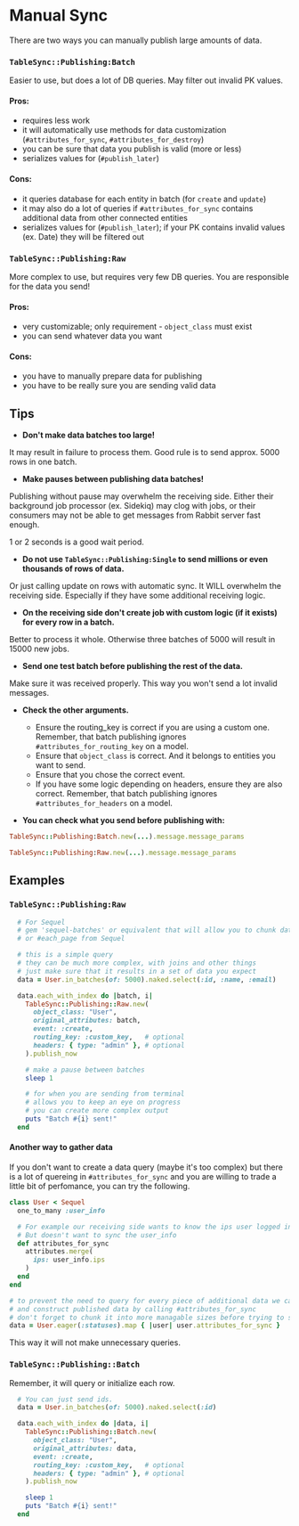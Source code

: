 # Manual Sync

There are two ways you can manually publish large amounts of data.

### `TableSync::Publishing:Batch`

Easier to use, but does a lot of DB queries. May filter out invalid PK values.

#### Pros:

- requires less work
- it will automatically use methods for data customization (`#attributes_for_sync`, `#attributes_for_destroy`)
- you can be sure that data you publish is valid (more or less)
- serializes values for (`#publish_later`)

#### Cons:

- it queries database for each entity in batch (for `create` and `update`)
- it may also do a lot of queries if `#attributes_for_sync` contains additional data from other connected entities
- serializes values for (`#publish_later`); if your PK contains invalid values (ex. Date) they will be filtered out

### `TableSync::Publishing:Raw`

More complex to use, but requires very few DB queries.
You are responsible for the data you send!

#### Pros:

- very customizable; only requirement - `object_class` must exist
- you can send whatever data you want

#### Cons:

- you have to manually prepare data for publishing
- you have to be really sure you are sending valid data

## Tips

- **Don't make data batches too large!**

It may result in failure to process them. Good rule is to send approx. 5000 rows in one batch.

- **Make pauses between publishing data batches!**

Publishing without pause may overwhelm the receiving side. Either their background job processor (ex. Sidekiq) may clog with jobs, or their consumers may not be able to get messages from Rabbit server fast enough.

1 or 2 seconds is a good wait period.

- **Do not use `TableSync::Publishing:Single` to send millions or even thousands of rows of data.**

Or just calling update on rows with automatic sync.
It WILL overwhelm the receiving side. Especially if they have some additional receiving logic.

- **On the receiving side don't create job with custom logic (if it exists) for every row in a batch.**

Better to process it whole. Otherwise three batches of 5000 will result in 15000 new jobs.

- **Send one test batch before publishing the rest of the data.**

Make sure it was received properly. This way you won't send a lot invalid messages.

- **Check the other arguments.**

    - Ensure the routing_key is correct if you are using a custom one. Remember, that batch publishing ignores `#attributes_for_routing_key` on a model.
    - Ensure that `object_class` is correct. And it belongs to entities you want to send.
    - Ensure that you chose the correct event.
    - If you have some logic depending on headers, ensure they are also correct. Remember, that batch publishing ignores `#attributes_for_headers` on a model.

- **You can check what you send before publishing with:**

```ruby
TableSync::Publishing:Batch.new(...).message.message_params

TableSync::Publishing:Raw.new(...).message.message_params
```

## Examples

### `TableSync::Publishing:Raw`

```ruby
  # For Sequel
  # gem 'sequel-batches' or equivalent that will allow you to chunk data somehow
  # or #each_page from Sequel

  # this is a simple query
  # they can be much more complex, with joins and other things
  # just make sure that it results in a set of data you expect
  data = User.in_batches(of: 5000).naked.select(:id, :name, :email)

  data.each_with_index do |batch, i|
    TableSync::Publishing::Raw.new(
      object_class: "User",
      original_attributes: batch,
      event: :create,
      routing_key: :custom_key,   # optional
      headers: { type: "admin" }, # optional
    ).publish_now

    # make a pause between batches
    sleep 1

    # for when you are sending from terminal
    # allows you to keep an eye on progress
    # you can create more complex output
    puts "Batch #{i} sent!"
  end

```

#### Another way to gather data

If you don't want to create a data query (maybe it's too complex) but there is a lot of quereing in `#attributes_for_sync` and you are willing to trade a little bit of perfomance, you can try the following.

```ruby
class User < Sequel
  one_to_many :user_info

  # For example our receiving side wants to know the ips user logged in under
  # But doesn't want to sync the user_info
  def attributes_for_sync
    attributes.merge(
      ips: user_info.ips
    )
  end
end

# to prevent the need to query for every piece of additional data we can user eager load
# and construct published data by calling #attributes_for_sync
# don't forget to chunk it into more managable sizes before trying to send
data = User.eager(:statuses).map { |user| user.attributes_for_sync }
```
This way it will not make unnecessary queries.

### `TableSync::Publishing::Batch`

Remember, it will query or initialize each row.

```ruby
  # You can just send ids.
  data = User.in_batches(of: 5000).naked.select(:id)

  data.each_with_index do |data, i|
    TableSync::Publishing::Batch.new(
      object_class: "User",
      original_attributes: data,
      event: :create,
      routing_key: :custom_key,   # optional
      headers: { type: "admin" }, # optional
    ).publish_now

    sleep 1
    puts "Batch #{i} sent!"
  end
```
